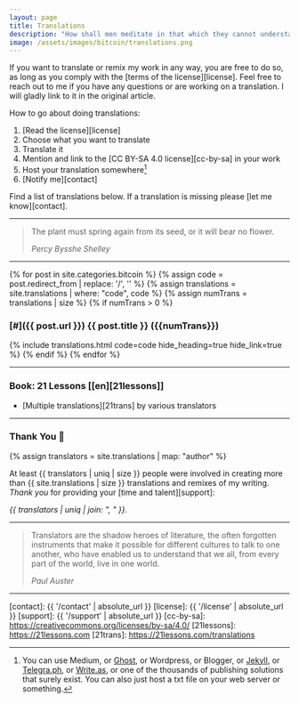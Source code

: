 ```yaml
---
layout: page
title: Translations
description: "How shall men meditate in that which they cannot understand?"
image: /assets/images/bitcoin/translations.png
---
```


If you want to translate or remix my work in any way, you are free to do so, as
long as you comply with the [terms of the license][license]. Feel free to reach
out to me if you have any questions or are working on a translation. I will
gladly link to it in the original article.

How to go about doing translations:

1. [Read the license][license]
2. Choose what you want to translate
3. Translate it
4. Mention and link to the [CC BY-SA 4.0 license][cc-by-sa] in your work
5. Host your translation somewhere[^hosting]
6. [Notify me][contact]

[^hosting]: You can use Medium, or [Ghost](https://ghost.org/), or Wordpress, or Blogger, or [Jekyll](https://jekyllrb.com/), or [Telegra.ph](https://telegra.ph/), or [Write.as](https://write.as/), or one of the thousands of publishing solutions that surely exist. You can also just host a txt file on your web server or something.

Find a list of translations below. If a translation is missing please [let me know][contact].

---

> The plant must spring again from its seed, or it will bear no flower.
>
> <cite>Percy Bysshe Shelley</cite>

---

{% for post in site.categories.bitcoin %}
{% assign code = post.redirect_from | replace: '/', '' %}
{% assign translations = site.translations | where: "code", code %}
{% assign numTrans = translations | size %}
{% if numTrans > 0 %}
### [#]({{ post.url }}) {{ post.title }} ({{numTrans}})
{% include translations.html code=code hide_heading=true hide_link=true %}
{% endif %}
{% endfor %}

---

### Book: 21 Lessons [[en][21lessons]]

* [Multiple translations][21trans] by various translators

---

### Thank You 🧡

{% assign translators = site.translations | map: "author" %}

At least {{ translators | uniq | size }} people were involved in creating more
than {{ site.translations | size }} translations and remixes of my writing.
*Thank you* for providing your [time and talent][support]:

*{{ translators | uniq | join: ", " }}.*


---

> Translators are the shadow heroes of literature, the often forgotten instruments
> that make it possible for different cultures to talk to one another, who have
> enabled us to understand that we all, from every part of the world, live in one
> world.
>
> <cite>Paul Auster</cite>

---

[contact]: {{ '/contact' | absolute_url }}
[license]: {{ '/license' | absolute_url }}
[support]: {{ '/support' | absolute_url }}
[cc-by-sa]: https://creativecommons.org/licenses/by-sa/4.0/
[21lessons]: https://21lessons.com
[21trans]: https://21lessons.com/translations
